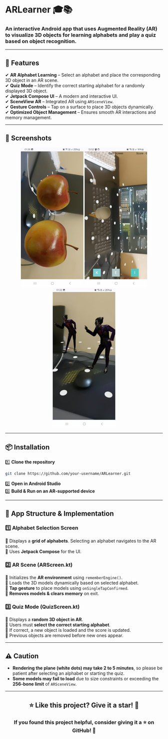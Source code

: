 # **ARLearner** 🎓📚

### **An interactive Android app that uses Augmented Reality (AR) to visualize 3D objects for learning alphabets and play a quiz based on object recognition.**

---

## **🚀 Features**
✔ **AR Alphabet Learning** – Select an alphabet and place the corresponding 3D object in an AR scene.<br>
✔ **Quiz Mode** – Identify the correct starting alphabet for a randomly displayed 3D object.<br>
✔ **Jetpack Compose UI** – A modern and interactive UI.<br>
✔ **SceneView AR** – Integrated AR using `ARSceneView`.<br>
✔ **Gesture Controls** – Tap on a surface to place 3D objects dynamically.<br>
✔ **Optimized Object Management** – Ensures smooth AR interactions and memory management.<br>

---

## **📸 Screenshots**
<p align="center">
  <img src="apple_alphabet_screen.jpg" width="200"> 
  <img src="ice_cream_quiz_screen.jpg" width="200"> 
  <img src="joker_alphabet_screen.jpg" width="200"> 
</p>

---

## **📦 Installation**

1️⃣ **Clone the repository**<br>
```bash
git clone https://github.com/your-username/ARLearner.git
```
2️⃣ **Open in Android Studio**<br>
3️⃣ **Build & Run on an AR-supported device**<br>

---

## **📄 App Structure & Implementation**
### **1️⃣ Alphabet Selection Screen**
📌 Displays a **grid of alphabets**. Selecting an alphabet navigates to the AR scene.<br>
📌 Uses **Jetpack Compose** for the UI.<br>

### **2️⃣ AR Scene (ARScreen.kt)**
📌 Initializes the **AR environment** using `rememberEngine()`.<br>
📌 Loads the 3D models dynamically based on selected alphabet.<br>
📌 **Tap gesture** to place models using `onSingleTapConfirmed`.<br>
📌 **Removes models & clears memory** on exit.<br>

### **3️⃣ Quiz Mode (QuizScreen.kt)**
📌 Displays a **random 3D object in AR**.<br>
📌 Users must **select the correct starting alphabet**.<br>
📌 If correct, a new object is loaded and the score is updated.<br>
📌 Previous objects are removed before new ones appear.<br>

---

## **⚠️ Caution**
- **Rendering the plane (white dots) may take 2 to 5 minutes**, so please be patient after selecting an alphabet or starting the quiz.
- **Some models may fail to load** due to size constraints or exceeding the **256-bone limit** of `ARSceneView`.

---

<h2 align="center">⭐ Like this project? Give it a star! 🌟</h2>
<h3 align="center">If you found this project helpful, consider giving it a ⭐ on GitHub! 🚀</h3>

